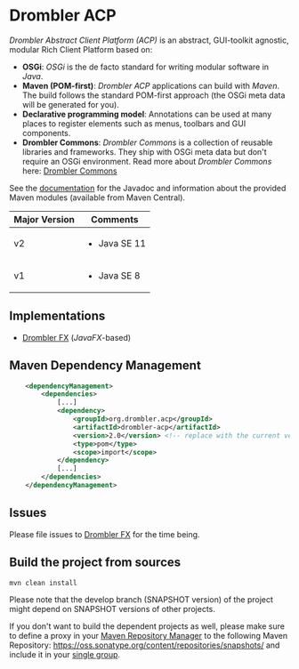 # Drombler ACP

*Drombler Abstract Client Platform (ACP)* is an abstract, GUI-toolkit agnostic, modular Rich Client Platform based on:

 * **OSGi**: *OSGi* is the de facto standard for writing modular software in *Java*.
 * **Maven (POM-first)**: *Drombler ACP* applications can build with *Maven*. The build follows the standard POM-first approach (the OSGi meta data will be generated for you).
 * **Declarative programming model**: Annotations can be used at many places to register elements such as menus, toolbars and GUI components.
 * **Drombler Commons**: *Drombler Commons* is a collection of reusable libraries and frameworks. They ship with OSGi meta data but don't require an OSGi environment. Read more about *Drombler Commons* here: [Drombler Commons](https://github.com/Drombler/drombler-commons)

See the [documentation](https://www.drombler.org/drombler-acp) for the Javadoc and information about the provided Maven modules (available from Maven Central).

| Major Version | Comments |
| ------------- | ------- |
| v2 | <ul><li>Java SE 11</li></ul> |
| v1 | <ul><li>Java SE 8</li></ul> |

## Implementations

 * [Drombler FX](https://github.com/Drombler/drombler-fx) (*JavaFX*-based)

## Maven Dependency Management

```xml
    <dependencyManagement>
        <dependencies>
            [...] 
            <dependency>
                <groupId>org.drombler.acp</groupId>
                <artifactId>drombler-acp</artifactId>
                <version>2.0</version> <!-- replace with the current version -->
                <type>pom</type>
                <scope>import</scope>
            </dependency>
            [...]
        </dependencies>
    </dependencyManagement>
```

## Issues
Please file issues to [Drombler FX](https://github.com/Drombler/drombler-fx/issues) for the time being.

## Build the project from sources
```bash
mvn clean install
```
Please note that the develop branch (SNAPSHOT version) of the project might depend on SNAPSHOT versions of other projects.

If you don't want to build the dependent projects as well, please make sure to define a proxy in your [Maven Repository Manager](https://maven.apache.org/repository-management.html) to the following Maven Repository: https://oss.sonatype.org/content/repositories/snapshots/ and include it in your [single group](https://help.sonatype.com/repomanager3/formats/maven-repositories#MavenRepositories-ConfiguringApacheMaven).
